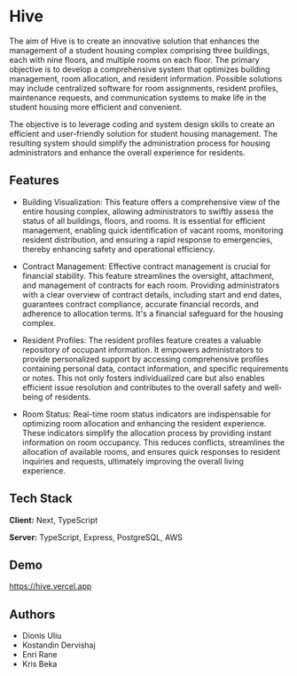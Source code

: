 
# Hive


The aim of Hive is to create an innovative solution that enhances the management of a student housing complex comprising three buildings, each with nine floors, and multiple rooms on each floor. The primary objective is to develop a comprehensive system that optimizes building management, room allocation, and resident information. 
Possible solutions may include centralized software for room assignments, resident profiles, maintenance requests, and communication systems to make life in the student housing more efficient and convenient.

The objective is to leverage coding and system design skills to create an efficient and user-friendly solution for student housing management. The resulting system should simplify the administration process for housing administrators and enhance the overall experience for residents. 

## Features

* Building Visualization: This feature offers a comprehensive view of the entire housing complex, allowing administrators to swiftly assess the status of all buildings, floors, and rooms. It is essential for efficient management, enabling quick identification of vacant rooms, monitoring resident distribution, and ensuring a rapid response to emergencies, thereby enhancing safety and operational efficiency.

* Contract Management: Effective contract management is crucial for financial stability. This feature streamlines the oversight, attachment, and management of contracts for each room. Providing administrators with a clear overview of contract details, including start and end dates, guarantees contract compliance, accurate financial records, and adherence to allocation terms. It's a financial safeguard for the housing complex.

* Resident Profiles: The resident profiles feature creates a valuable repository of occupant information. It empowers administrators to provide personalized support by accessing comprehensive profiles containing personal data, contact information, and specific requirements or notes. This not only fosters individualized care but also enables efficient issue resolution and contributes to the overall safety and well-being of residents.

* Room Status: Real-time room status indicators are indispensable for optimizing room allocation and enhancing the resident experience. These indicators simplify the allocation process by providing instant information on room occupancy. This reduces conflicts, streamlines the allocation of available rooms, and ensures quick responses to resident inquiries and requests, ultimately improving the overall living experience.
## Tech Stack

**Client:** Next, TypeScript 

**Server:** TypeScript, Express, PostgreSQL, AWS


## Demo
https://hive.vercel.app



## Authors

- Dionis Uliu
- Kostandin Dervishaj
- Enri Rane
- Kris Beka
